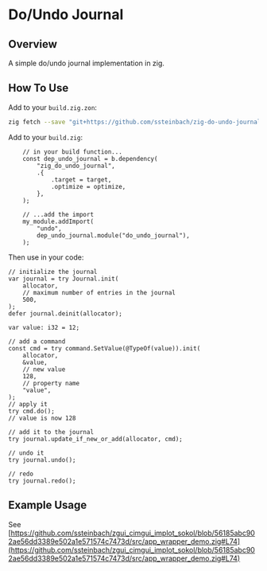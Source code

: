# Do/Undo Journal

## Overview

A simple do/undo journal implementation in zig.

## How To Use

Add to your `build.zig.zon`:

```zsh
zig fetch --save "git+https://github.com/ssteinbach/zig-do-undo-journal.git"
```

Add to your `build.zig`:

```zig
    // in your build function...
    const dep_undo_journal = b.dependency(
        "zig_do_undo_journal",
        .{
            .target = target,
            .optimize = optimize,
        },
    );

    // ...add the import
    my_module.addImport(
        "undo",
        dep_undo_journal.module("do_undo_journal"),
    );
```

Then use in your code:

```zig
// initialize the journal
var journal = try Journal.init(
    allocator,
    // maximum number of entries in the journal
    500, 
);
defer journal.deinit(allocator);

var value: i32 = 12;

// add a command
const cmd = try command.SetValue(@TypeOf(value)).init(
    allocator,
    &value,
    // new value
    128,
    // property name
    "value",
);
// apply it
try cmd.do();
// value is now 128

// add it to the journal
try journal.update_if_new_or_add(allocator, cmd);

// undo it
try journal.undo();

// redo
try journal.redo();
```

## Example Usage

See [https://github.com/ssteinbach/zgui_cimgui_implot_sokol/blob/56185abc902ae56dd3389e502a1e571574c7473d/src/app_wrapper_demo.zig#L74](https://github.com/ssteinbach/zgui_cimgui_implot_sokol/blob/56185abc902ae56dd3389e502a1e571574c7473d/src/app_wrapper_demo.zig#L74)
